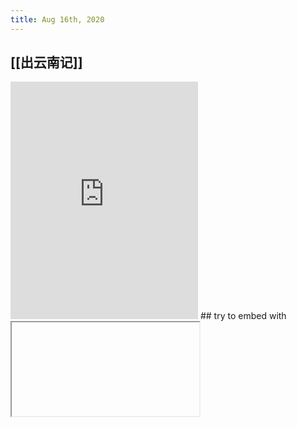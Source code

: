 ```yaml
---
title: Aug 16th, 2020
---
```


## [[出云南记]]
<iframe src="https://open.spotify.com/embed/album/0F9ko1wFdEq0zzDRYxUFks" width="300" height="380" frameborder="0" allowtransparency="true" allow="encrypted-media"></iframe>
## try to embed with <iframe>
## [:img.small {:src "https://logseq.com/static/img/logo.png"}] [[Logseq]]
## What is love?
## idk
## lmk if you know
## i am so tired
## i want to sleep now..
## 13:40.. my sleep í not good .. but enough
